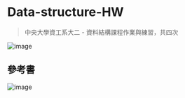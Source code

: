# Data-structure-HW
> 中央大學資工系大二 - 資料結構課程作業與練習，共四次

![image](https://user-images.githubusercontent.com/93152909/182135751-c2b54a3f-ea98-42ea-88db-b915bf682188.png)

## 參考書
![image](https://user-images.githubusercontent.com/93152909/182147735-ebb315d2-969b-45f4-ae54-0f6c66e1e317.png)

